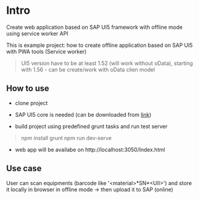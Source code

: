 # Intro

Create web application based on SAP UI5 framework with offline mode using service worker API

This is example project: how to create offline application based on SAP UI5 with PWA tools (Service worker)

> UI5 version have to be at least 1.52 (will work without oData), starting with 1.56 - can be create/work with oData clien model

## How to use

-   clone project
    
-   SAP UI5 core is needed (can be downloaded from [link](https://tools.hana.ondemand.com/#sapui5))
    
-   build project using predefined grunt tasks and run test server
    

> npm install
> grunt
> npm run dev-serve

-   web app will be availabe on http://localhost:3050/Index.html

## Use case

User can scan equipments (barcode like '\<material\>\*SN\*\<UII>') and store it locally in browser in offline mode -> then upload it to SAP (online)